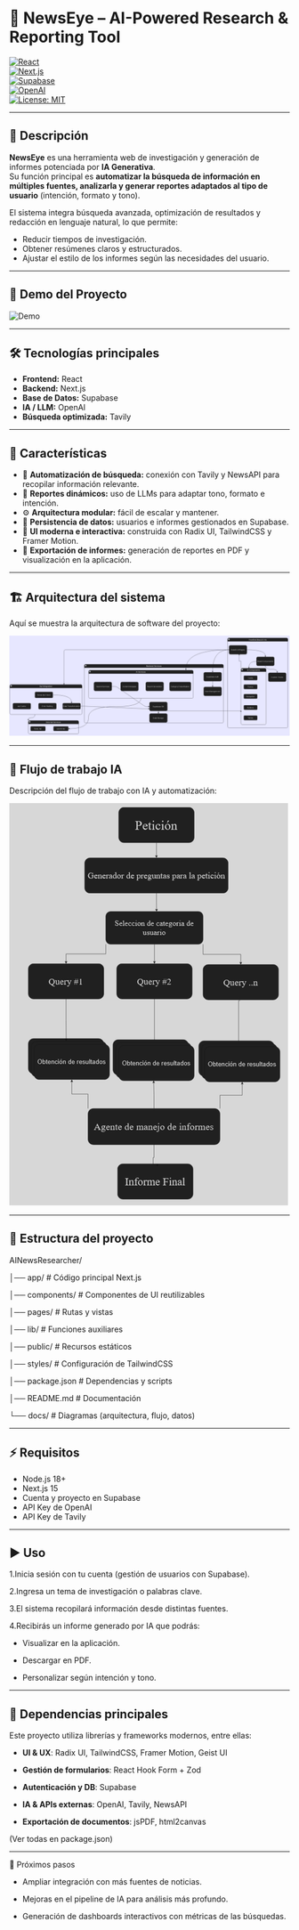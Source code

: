 # 📰 NewsEye – AI-Powered Research & Reporting Tool  

[![React](https://img.shields.io/badge/React-18-blue?logo=react&logoColor=white)](https://react.dev/)  
[![Next.js](https://img.shields.io/badge/Next.js-15-black?logo=next.js&logoColor=white)](https://nextjs.org/)  
[![Supabase](https://img.shields.io/badge/Supabase-DB%20%26%20Auth-green?logo=supabase&logoColor=white)](https://supabase.com/)  
[![OpenAI](https://img.shields.io/badge/OpenAI-LLM-412991?logo=openai&logoColor=white)](https://openai.com/)  
[![License: MIT](https://img.shields.io/badge/License-MIT-yellow.svg)](./LICENSE)  

---

## 📖 Descripción  

**NewsEye** es una herramienta web de investigación y generación de informes potenciada por **IA Generativa**.  
Su función principal es **automatizar la búsqueda de información en múltiples fuentes, analizarla y generar reportes adaptados al tipo de usuario** (intención, formato y tono).  

El sistema integra búsqueda avanzada, optimización de resultados y redacción en lenguaje natural, lo que permite:  

- Reducir tiempos de investigación.  
- Obtener resúmenes claros y estructurados.  
- Ajustar el estilo de los informes según las necesidades del usuario.  

---
## 🎥 Demo del Proyecto
![Demo](https://github.com/user-attachments/assets/b7bb35d0-7481-4da8-89b7-4a72aaf42596)




---
## 🛠️ Tecnologías principales  

- **Frontend:** React  
- **Backend:** Next.js  
- **Base de Datos:** Supabase  
- **IA / LLM:** OpenAI  
- **Búsqueda optimizada:** Tavily  

---

## 📌 Características  

- 🔎 **Automatización de búsqueda:** conexión con Tavily y NewsAPI para recopilar información relevante.  
- 🤖 **Reportes dinámicos:** uso de LLMs para adaptar tono, formato e intención.  
- ⚙️ **Arquitectura modular:** fácil de escalar y mantener.  
- 📂 **Persistencia de datos:** usuarios e informes gestionados en Supabase.  
- 🎨 **UI moderna e interactiva:** construida con Radix UI, TailwindCSS y Framer Motion.  
- 📑 **Exportación de informes:** generación de reportes en PDF y visualización en la aplicación.  

---

## 🏗️ Arquitectura del sistema

Aquí se muestra la arquitectura de software del proyecto:

![Arquitectura del sistema](assets/arquitectura.png)

---

## 🔄 Flujo de trabajo IA

Descripción del flujo de trabajo con IA y automatización:

![Flujo de trabajo IA](assets/workflow.png)

---

## 📂 Estructura del proyecto

AINewsResearcher/

│── app/                  # Código principal Next.js

│── components/           # Componentes de UI reutilizables

│── pages/                # Rutas y vistas

│── lib/                  # Funciones auxiliares

│── public/               # Recursos estáticos

│── styles/               # Configuración de TailwindCSS

│── package.json          # Dependencias y scripts

│── README.md             # Documentación

└── docs/                 # Diagramas (arquitectura, flujo, datos)

---

## ⚡ Requisitos

- Node.js 18+
- Next.js 15
- Cuenta y proyecto en Supabase
- API Key de OpenAI
- API Key de Tavily

---

## ▶️ Uso

1.Inicia sesión con tu cuenta (gestión de usuarios con Supabase).

2.Ingresa un tema de investigación o palabras clave.

3.El sistema recopilará información desde distintas fuentes.

4.Recibirás un informe generado por IA que podrás:

  - Visualizar en la aplicación.
  
  - Descargar en PDF.
  
  - Personalizar según intención y tono.
  
---

## 📄 Dependencias principales

Este proyecto utiliza librerías y frameworks modernos, entre ellas:

  - **UI & UX**: Radix UI, TailwindCSS, Framer Motion, Geist UI
  
  - **Gestión de formularios**: React Hook Form + Zod
  
  - **Autenticación y DB**: Supabase
  
  - **IA & APIs externas**: OpenAI, Tavily, NewsAPI
  
  - **Exportación de documentos**: jsPDF, html2canvas
  
(Ver todas en package.json)

---

🌟 Próximos pasos

- Ampliar integración con más fuentes de noticias.

- Mejoras en el pipeline de IA para análisis más profundo.

- Generación de dashboards interactivos con métricas de las búsquedas.

